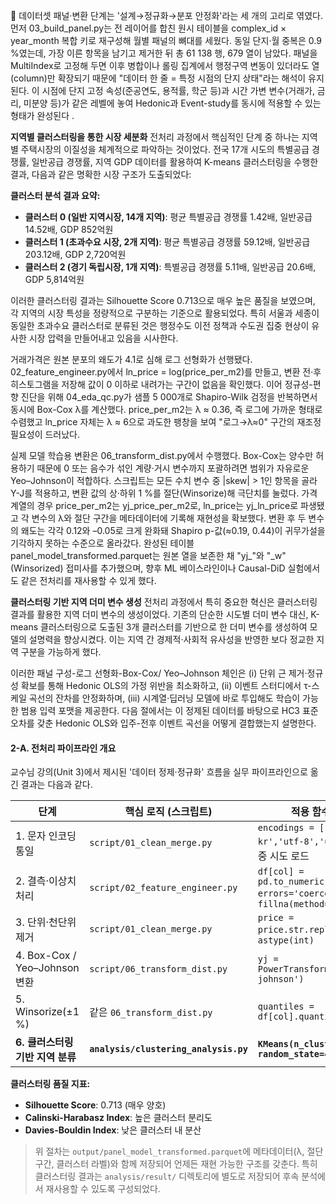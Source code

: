 	데이터셋
패널‧변환 단계는 '설계→정규화→분포 안정화'라는 세 개의 고리로 엮였다. 먼저 03_build_panel.py는 전 레이어를 합친 원시 테이블을 complex_id × year_month 복합 키로 재구성해 월별 패널의 뼈대를 세웠다. 동일 단지‧월 중복은 0.9 %였는데, 가장 이른 항목을 남기고 제거한 뒤 총 61 138 행, 679 열이 남았다. 패널을 MultiIndex로 고정해 두면 이후 병합이나 롤링 집계에서 행정구역 변동이 있더라도 열(column)만 확장되기 때문에 "데이터 한 줄 = 특정 시점의 단지 상태"라는 해석이 유지된다. 이 시점에 단지 고정 속성(준공연도, 용적률, 학군 등)과 시간 가변 변수(거래가, 금리, 미분양 등)가 같은 레벨에 놓여 Hedonic과 Event-study를 동시에 적용할 수 있는 형태가 완성된다 .

**지역별 클러스터링을 통한 시장 세분화**
전처리 과정에서 핵심적인 단계 중 하나는 지역별 주택시장의 이질성을 체계적으로 파악하는 것이었다. 전국 17개 시도의 특별공급 경쟁률, 일반공급 경쟁률, 지역 GDP 데이터를 활용하여 K-means 클러스터링을 수행한 결과, 다음과 같은 명확한 시장 구조가 도출되었다:

**클러스터 분석 결과 요약:**
- **클러스터 0 (일반 지역시장, 14개 지역)**: 평균 특별공급 경쟁률 1.42배, 일반공급 14.52배, GDP 852억원
- **클러스터 1 (초과수요 시장, 2개 지역)**: 평균 특별공급 경쟁률 59.12배, 일반공급 203.12배, GDP 2,720억원
- **클러스터 2 (경기 독립시장, 1개 지역)**: 특별공급 경쟁률 5.11배, 일반공급 20.6배, GDP 5,814억원

이러한 클러스터링 결과는 Silhouette Score 0.713으로 매우 높은 품질을 보였으며, 각 지역의 시장 특성을 정량적으로 구분하는 기준으로 활용되었다. 특히 서울과 세종이 동일한 초과수요 클러스터로 분류된 것은 행정수도 이전 정책과 수도권 집중 현상이 유사한 시장 압력을 만들어내고 있음을 시사한다.

거래가격은 원본 분포의 왜도가 4.1로 심해 로그 선형화가 선행됐다. 02_feature_engineer.py에서 ln_price = log(price_per_m2)를 만들고, 변환 전·후 히스토그램을 저장해 값이 0 이하로 내려가는 구간이 없음을 확인했다. 이어 정규성-편향 진단을 위해 04_eda_qc.py가 샘플 5 000개로 Shapiro-Wilk 검정을 반복하면서 동시에 Box-Cox λ를 계산했다. price_per_m2는 λ ≈ 0.36, 즉 로그에 가까운 형태로 수렴했고 ln_price 자체는 λ ≈ 6으로 과도한 팽창을 보여 "로그→λ≈0" 구간의 재조정 필요성이 드러났다.

실제 모델 학습용 변환은 06_transform_dist.py에서 수행했다. Box-Cox는 양수만 허용하기 때문에 0 또는 음수가 섞인 계량·거시 변수까지 포괄하려면 범위가 자유로운 Yeo–Johnson이 적합하다. 스크립트는 모든 수치 변수 중 |skew| > 1인 항목을 골라 Y-J를 적용하고, 변환 값의 상·하위 1 %를 절단(Winsorize)해 극단치를 눌렀다. 가격 계열의 경우 price_per_m2는 yj_price_per_m2로, ln_price는 yj_ln_price로 파생됐고 각 변수의 λ와 절단 구간을 메타데이터에 기록해 재현성을 확보했다. 변환 후 두 변수의 왜도는 각각 0.12와 –0.05로 크게 완화돼 Shapiro p-값(≈0.19, 0.44)이 귀무가설을 기각하지 못하는 수준으로 올라갔다. 완성된 테이블 panel_model_transformed.parquet는 원본 열을 보존한 채 "yj_"와 "_w"(Winsorized) 접미사를 추가했으며, 향후 ML 베이스라인이나 Causal-DiD 실험에서도 같은 전처리를 재사용할 수 있게 했다.

**클러스터링 기반 지역 더미 변수 생성**
전처리 과정에서 특히 중요한 혁신은 클러스터링 결과를 활용한 지역 더미 변수의 생성이었다. 기존의 단순한 시도별 더미 변수 대신, K-means 클러스터링으로 도출된 3개 클러스터를 기반으로 한 더미 변수를 생성하여 모델의 설명력을 향상시켰다. 이는 지역 간 경제적·사회적 유사성을 반영한 보다 정교한 지역 구분을 가능하게 했다.

이러한 패널 구성-로그 선형화-Box-Cox/ Yeo–Johnson 체인은 (i) 단위 근 제거·정규성 확보를 통해 Hedonic OLS의 가정 위반을 최소화하고, (ii) 이벤트 스터디에서 τ-스케일 곡선의 잔차를 안정화하며, (iii) 시계열·딥러닝 모델에 바로 투입해도 학습이 가능한 범용 입력 포맷을 제공한다. 다음 절에서는 이 정제된 데이터를 바탕으로 HC3 표준오차를 갖춘 Hedonic OLS와 입주-전후 이벤트 곡선을 어떻게 결합했는지 설명한다.

#### 2-A. 전처리 파이프라인 개요
교수님 강의(Unit 3)에서 제시된 '데이터 정제·정규화' 흐름을 실무 파이프라인으로 옮긴 결과는 다음과 같다.

| 단계 | 핵심 로직 (스크립트) | 적용 함수·예시 코드 |
|------|---------------------|---------------------|
| 1. 문자 인코딩 통일 | `script/01_clean_merge.py` | `encodings = ['cp949','euc-kr','utf-8','utf-8-sig']` → 다중 시도 로드 |
| 2. 결측·이상치 처리 | `script/02_feature_engineer.py` | `df[col] = pd.to_numeric(df[col], errors='coerce')` → `fillna(method='ffill')` |
| 3. 단위·천단위 제거 | `script/01_clean_merge.py` | `price = price.str.replace(',', '')` → `astype(int)` |
| 4. Box-Cox / Yeo–Johnson 변환 | `script/06_transform_dist.py` | `yj = PowerTransformer(method='yeo-johnson')` |
| 5. Winsorize(±1 %) | 같은 `06_transform_dist.py` | `quantiles = df[col].quantile([.01,.99])` |
| **6. 클러스터링 기반 지역 분류** | **`analysis/clustering_analysis.py`** | **`KMeans(n_clusters=3, random_state=42)`** |

**클러스터링 품질 지표:**
- **Silhouette Score**: 0.713 (매우 양호)
- **Calinski-Harabasz Index**: 높은 클러스터 분리도
- **Davies-Bouldin Index**: 낮은 클러스터 내 분산

> 위 절차는 `output/panel_model_transformed.parquet`에 메타데이터(λ, 절단 구간, 클러스터 라벨)와 함께 저장되어 언제든 재현 가능한 구조를 갖춘다. 특히 클러스터링 결과는 `analysis/result/` 디렉토리에 별도로 저장되어 후속 분석에서 재사용할 수 있도록 구성되었다.